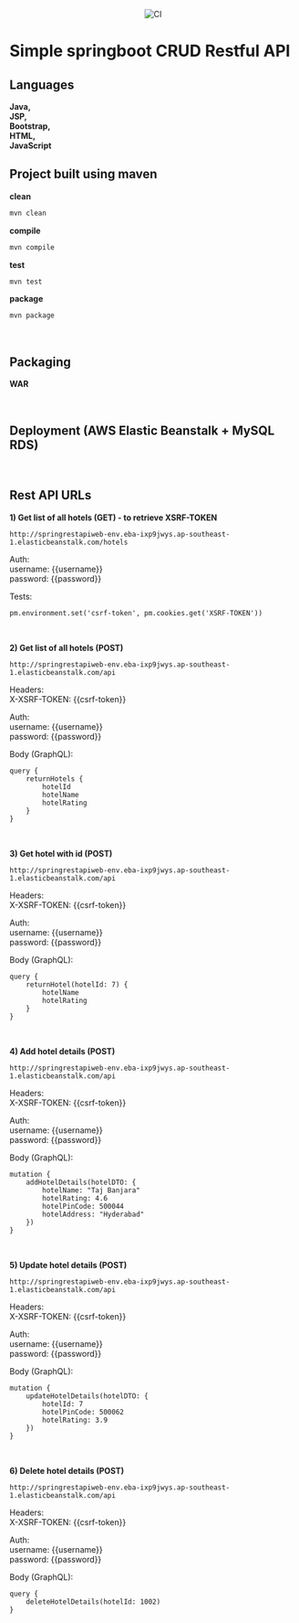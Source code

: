 <p align="center"><img src="https://github.com/ManojCSE17/spring-rest-api-web/workflows/CICD%20pipeline/badge.svg?branch=master&event=push" alt="CI" /></p>

# Simple springboot CRUD Restful API

## Languages
<b>
Java,<br>
JSP,<br>
Bootstrap,<br>
HTML,<br>
JavaScript
</b>

<br>

## Project built using maven 

<b>clean</b><br/>

```cmd
mvn clean
```

<b>compile</b><br>

```cmd
mvn compile
```

<b>test</b><br>

```cmd
mvn test
```

<b>package</b><br>

```cmd
mvn package
```

<br>

## Packaging
<b>WAR</b>

<br>

## Deployment (AWS Elastic Beanstalk + MySQL RDS)

<br>

## Rest API URLs 

<b>1) Get list of all hotels (GET) - to retrieve XSRF-TOKEN</b><br/>

```
http://springrestapiweb-env.eba-ixp9jwys.ap-southeast-1.elasticbeanstalk.com/hotels
```

Auth:<br/>
username: {{username}}<br/>
password: {{password}}

Tests:
```
pm.environment.set('csrf-token', pm.cookies.get('XSRF-TOKEN'))
```

<br/>

<b>2) Get list of all hotels (POST)</b><br/>

```
http://springrestapiweb-env.eba-ixp9jwys.ap-southeast-1.elasticbeanstalk.com/api
```

Headers:<br/>
X-XSRF-TOKEN: {{csrf-token}}

Auth:<br/>
username: {{username}}<br/>
password: {{password}}

Body (GraphQL):
```
query {
    returnHotels {
        hotelId
        hotelName
        hotelRating
    }
}
```

<br/>

<b>3) Get hotel with id (POST)</b><br/>

```
http://springrestapiweb-env.eba-ixp9jwys.ap-southeast-1.elasticbeanstalk.com/api
```

Headers:<br/>
X-XSRF-TOKEN: {{csrf-token}}

Auth:<br/>
username: {{username}}<br/>
password: {{password}}

Body (GraphQL):
```
query {
    returnHotel(hotelId: 7) {
        hotelName
        hotelRating
    }
}
```

<br/>

<b>4) Add hotel details (POST)</b><br/>

```
http://springrestapiweb-env.eba-ixp9jwys.ap-southeast-1.elasticbeanstalk.com/api
```

Headers:<br/>
X-XSRF-TOKEN: {{csrf-token}}

Auth:<br/>
username: {{username}}<br/>
password: {{password}}

Body (GraphQL):
```
mutation {
    addHotelDetails(hotelDTO: {
        hotelName: "Taj Banjara"
        hotelRating: 4.6
        hotelPinCode: 500044
        hotelAddress: "Hyderabad"
    })
}
```

<br/>

<b>5) Update hotel details (POST)</b><br/>

```
http://springrestapiweb-env.eba-ixp9jwys.ap-southeast-1.elasticbeanstalk.com/api
```

Headers:<br/>
X-XSRF-TOKEN: {{csrf-token}}

Auth:<br/>
username: {{username}}<br/>
password: {{password}}

Body (GraphQL):
```
mutation {
    updateHotelDetails(hotelDTO: {
        hotelId: 7
        hotelPinCode: 500062
        hotelRating: 3.9
    })
}
```

<br/>

<b>6) Delete hotel details (POST)</b><br/>

```
http://springrestapiweb-env.eba-ixp9jwys.ap-southeast-1.elasticbeanstalk.com/api
```

Headers:<br/>
X-XSRF-TOKEN: {{csrf-token}}

Auth:<br/>
username: {{username}}<br/>
password: {{password}}

Body (GraphQL):
```
query {
    deleteHotelDetails(hotelId: 1002)
}
```
